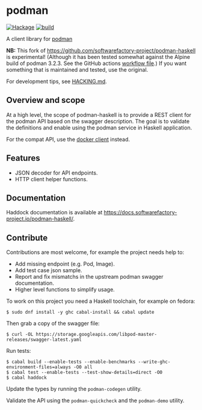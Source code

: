# podman

[![Hackage](https://img.shields.io/hackage/v/podman.svg)](https://hackage.haskell.org/package/podman)
[![build](https://github.com/phlummox-patches/podman-haskell/actions/workflows/build.yml/badge.svg)](https://github.com/phlummox-patches/podman-haskell/actions/workflows/build.yml)

A client library for [podman](https://podman.io)

**NB:** This fork of <https://github.com/softwarefactory-project/podman-haskell>
is experimental! (Although it has been tested somewhat against the Alpine build
of podman 3.2.3. See the GitHub actions [workflow file](.github/workflows/build.yml).)
If you want something that is maintained and tested, use the original.

For development tips, see [HACKING.md](HACKING.md).

## Overview and scope

At a high level, the scope of podman-haskell is to provide a REST client for
the podman API based on the swagger description.
The goal is to validate the definitions and enable using the podman service in
Haskell application.

For the compat API, use the [docker client](https://hackage.haskell.org/package/docker) instead.

## Features

- JSON decoder for API endpoints.
- HTTP client helper functions.

## Documentation

Haddock documentation is available at
<https://docs.softwarefactory-project.io/podman-haskell/>.

## Contribute

Contributions are most welcome, for example the project needs help to:

- Add missing endpoint (e.g. Pod, Image).
- Add test case json sample.
- Report and fix mismatchs in the upstream podman swagger documentation.
- Higher level functions to simplify usage.

To work on this project you need a Haskell toolchain, for example on fedora:

```
$ sudo dnf install -y ghc cabal-install && cabal update
```

Then grab a copy of the swagger file:

```
$ curl -OL https://storage.googleapis.com/libpod-master-releases/swagger-latest.yaml
```

Run tests:

```
$ cabal build --enable-tests --enable-benchmarks --write-ghc-environment-files=always -O0 all
$ cabal test --enable-tests --test-show-details=direct -O0
$ cabal haddock
```

Update the types by running the `podman-codegen` utility.

Validate the API using the `podman-quickcheck` and the `podman-demo` utility.

